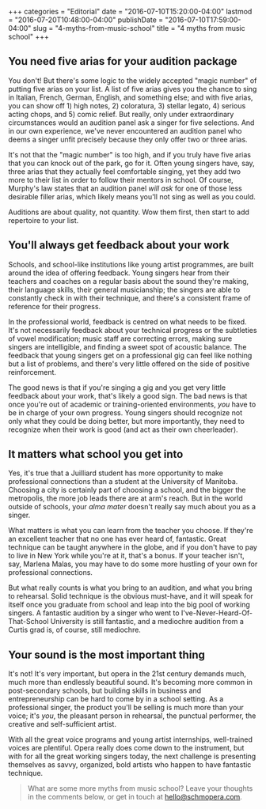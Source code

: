 +++
categories = "Editorial"
date = "2016-07-10T15:20:00-04:00"
lastmod = "2016-07-20T10:48:00-04:00"
publishDate = "2016-07-10T17:59:00-04:00"
slug = "4-myths-from-music-school"
title = "4 myths from music school"
+++

## You need five arias for your audition package

You don't! But there's some logic to the widely accepted "magic number" of putting five arias on your list. A list of five arias gives you the chance to sing in Italian, French, German, English, and something else; and with five arias, you can show off 1) high notes, 2) coloratura, 3) stellar legato, 4) serious acting chops, and 5) comic relief. But really, only under extraordinary circumstances would an audition panel ask a singer for five selections. And in our own experience, we've never encountered an audition panel who deems a singer unfit precisely because they only offer two or three arias.

It's not that the "magic number" is too high, and if you truly have five arias that you can knock out of the park, go for it. Often young singers have, say, three arias that they actually feel comfortable singing, yet they add two more to their list in order to follow their mentors in school. Of course, Murphy's law states that an audition panel *will ask* for one of those less desirable filler arias, which likely means you'll not sing as well as you could.

Auditions are about quality, not quantity. Wow them first, then start to add repertoire to your list.

## You'll always get feedback about your work

Schools, and school-like institutions like young artist programmes, are built around the idea of offering feedback. Young singers hear from their teachers and coaches on a regular basis about the sound they're making, their language skills, their general musicianship; the singers are able to constantly check in with their technique, and there's a consistent frame of reference for their progress.

In the professional world, feedback is centred on what needs to be fixed. It's not necessarily feedback about your technical progress or the subtleties of vowel modification; music staff are correcting errors, making sure singers are intelligible, and finding a sweet spot of acoustic balance. The feedback that young singers get on a professional gig can feel like nothing but a list of problems, and there's very little offered on the side of positive reinforcement.

The good news is that if you're singing a gig and you get very little feedback about your work, that's likely a good sign. The bad news is that once you're out of academic or training-oriented environments, *you* have to be in charge of your own progress. Young singers should recognize not only what they could be doing better, but more importantly, they need to recognize when their work is good (and act as their own cheerleader).

## It matters what school you get into

Yes, it's true that a Juilliard student has more opportunity to make professional connections than a student at the University of Manitoba. Choosing a city is certainly part of choosing a school, and the bigger the metropolis, the more job leads there are at arm's reach. But in the world outside of schools, your *alma mater* doesn't really say much about you as a singer.

What matters is what you can learn from the teacher you choose. If they're an excellent teacher that no one has ever heard of, fantastic. Great technique can be taught anywhere in the globe, and if you don't have to pay to live in New York while you're at it, that's a bonus. If your teacher isn't, say, Marlena Malas, you may have to do some more hustling of your own for professional connections. 

But what really counts is what you bring to an audition, and what you bring to rehearsal. Solid technique is the obvious must-have, and it will speak for itself once you graduate from school and leap into the big pool of working singers. A fantastic audition by a singer who went to I've-Never-Heard-Of-That-School University is still fantastic, and a mediochre audition from a Curtis grad is, of course, still mediochre.

## Your sound is the most important thing

It's not! It's very important, but opera in the 21st century demands much, much more than endlessly beautiful sound. It's becoming more common in post-secondary schools, but building skills in business and entrepreneurship can be hard to come by in a school setting. As a professional singer, the product you'll be selling is much more than your voice; it's *you*, the pleasant person in rehearsal, the punctual performer, the creative and self-sufficient artist.

With all the great voice programs and young artist internships, well-trained voices are plentiful. Opera really does come down to the instrument, but with for all the great working singers today, the next challenge is presenting themselves as savvy, organized, bold artists who happen to have fantastic technique.

>What are some more myths from music school? Leave your thoughts in the comments below, or get in touch at [hello@schmopera.com](mailto:hello@schmopera.com).
